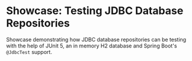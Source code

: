 # Showcase: Testing JDBC Database Repositories
Showcase demonstrating how JDBC database repositories can be testing with the
help of JUnit 5, an in memory H2 database and Spring Boot's `@JdbcTest` support.
